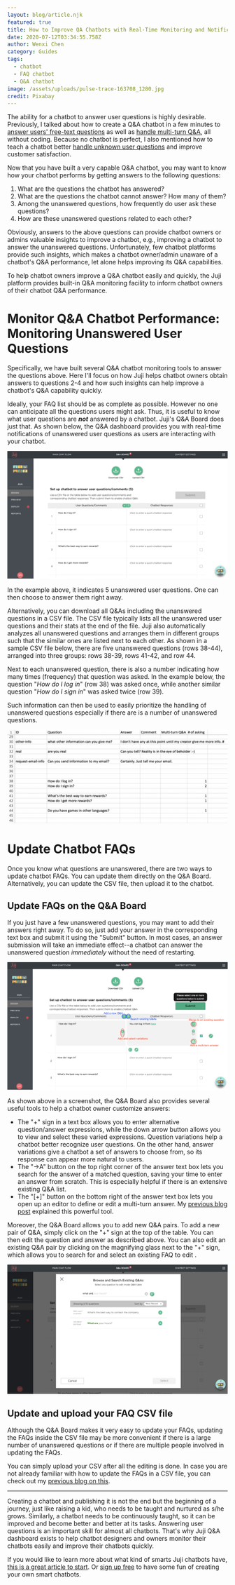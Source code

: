 ```yaml
---
layout: blog/article.njk
featured: true
title: How to Improve QA Chatbots with Real-Time Monitoring and Notification
date: 2020-07-12T03:34:55.758Z
author: Wenxi Chen
category: Guides
tags:
  - chatbot
  - FAQ chatbot
  - Q&A chatbot
image: /assets/uploads/pulse-trace-163708_1280.jpg
credit: Pixabay
---
```

The ability for a chatbot to answer user questions is highly desirable. Previously, I talked about how to create a Q&A chatbot in a few minutes to [answer users' free-text questions](https://juji.io/blog/building-a-smart-chatbot-in-a-few-minutes-to-answer-free-text-questions/) as well as [handle multi-turn Q&A](https://juji.io/blog/how-to-make-your-chatbot-to-answer-non-trivial-questions/), all without coding. Because no chatbot is perfect, I also mentioned how to teach a chatbot better [handle unknown user questions](https://juji.io/blog/question-recommendation/) and improve customer satisfaction.  

Now that you have built a very capable Q&A chatbot, you may want to know how your chatbot performs by getting answers to the following questions:

1. What are the questions the chatbot has answered?
2. What are the questions the chatbot cannot answer?  How many of them?
3. Among the unanswered questions, how frequently do user ask these questions? 
4. How are these unanswered questions related to each other? 

Obviously, answers to the above questions can provide chatbot owners or admins valuable insights to improve a chatbot, e.g., improving a chatbot to answer the unanswered questions.  Unfortunately, few chatbot platforms provide such insights, which makes a chatbot owner/admin unaware of a chatbot's Q&A performance, let alone helps improving its Q&A capabilities.  

To help chatbot owners improve a Q&A chatbot easily and quickly, the Juji platform provides built-in Q&A monitoring facility to inform chatbot owners of their chatbot Q&A performance. 

# Monitor Q&A Chatbot Performance: Monitoring Unanswered User Questions

Specifically, we have built several Q&A chatbot monitoring tools to answer the questions above. Here I'll focus on how Juji helps chatbot owners obtain answers to questions 2-4 and how such insights can help improve a chatbot's Q&A capability quickly.

Ideally, your FAQ list should be as complete as possible. However no one can anticipate all the questions users might ask. Thus, it is useful to know what user questions are ***not*** answered by a chatbot. Juji's Q&A Board does just that. As shown below, the Q&A dashboard provides you with real-time notifications of unanswered user questions as users are interacting with your chatbot. 

![A real-time dashboard displaying a list of user questions that a chatbot cannot answer.](/assets/uploads/screen-shot-2020-07-11-at-5.52.19-pm.png "Juji Q&A Board is a real-time dashboard that displays a list of unanswered user questions. ")

In the example above, it indicates 5 unanswered user questions. One can then choose to answer them right away.

Alternatively, you can download all Q&As including the unanswered questions in a CSV file. The CSV file typically lists all the unanswered user questions and their stats at the end of the file. Juji also automatically analyzes all unanswered questions and arranges them in different groups such that the similar ones are listed next to each other. As shown in a sample CSV file below, there are five unanswered questions (rows 38-44), arranged into three groups: rows 38-39, rows 41-42, and row 44. 

Next to each unanswered question, there is also a number indicating how many times (frequency) that question was asked. In the example below, the question "*How do I log in*" (row 38) was asked once, while another similar question "*How do I sign in*" was asked twice (row 39). 

Such information can then be used to easily prioritize the handling of unanswered questions especially if there are is a number of unanswered questions.  

![Downloaded Q&A CSV groups related unanswered questions together with stats on how many times each question has been asked](/assets/uploads/screen-shot-2020-06-30-at-10.01.17-pm.png "Downloaded Q&A CSV groups related unanswered questions together with stats on how many times each question has been asked")

# Update Chatbot FAQs

Once you know what questions are unanswered, there are two ways to update chatbot FAQs. You can update them directly on the Q&A Board. Alternatively, you can update the CSV file, then upload it to the chatbot.

## Update FAQs on the Q&A Board

If you just have a few unanswered questions, you may want to add their answers right away. To do so, just add your answer in the corresponding text box and submit it using the "Submit" button. In most cases, an answer submission will take an immediate effect--a chatbot can answer the unanswered question *immediately* without the need of restarting. 

![Add an answer to an unanswered question in Q&A Board](/assets/uploads/screen-shot-2020-07-11-at-7.52.30-pm.png "Add an answer to an unanswered question in Q&A Board")

As shown above in a screenshot, the Q&A Board also provides several useful tools to help a chatbot owner customize answers:

* The "+" sign in a text box allows you to enter alternative question/answer expressions, while the down arrow button allows you to view and select these varied expressions. Question variations help a chatbot better recognize user questions. On the other hand, answer variations give a chatbot a set of answers to choose from, so its response can appear more natural to users.
* The "→A" button on the top right corner of the answer text box lets you search for the answer of a matched question, saving your time to enter an answer from scratch.  This is especially helpful if there is an extensive existing Q&A list.
* The "\[+]" button on the bottom right of the answer text box lets you open up an editor to define or edit a multi-turn answer.  My [previous blog post](https://juji.io/blog/how-to-make-your-chatbot-to-answer-non-trivial-questions/) explained this powerful tool.

Moreover, the Q&A Board allows you to add new Q&A pairs. To add a new pair of Q&A, simply click on the "+" sign at the top of the table. You can then edit the question and answer as described above. You can also edit an existing Q&A pair by clicking on the magnifying glass next to the "+" sign, which allows you to search for and select an existing FAQ to edit .

![Search an existing FAQ to edit](/assets/uploads/screen-shot-2020-07-11-at-7.38.19-pm.png "Search an existing FAQ to edit")

## Update and upload your FAQ CSV file

Although the Q&A Board makes it very easy to update your FAQs, updating the FAQs inside the CSV file may be more convenient if there is a large number of unanswered questions or if there are multiple people involved in updating the FAQs. 

You can simply upload your CSV after all the editing is done. In case you are not already familiar with how to update the FAQs in a CSV file, you can check out my [previous blog on this](https://juji.io/blog/building-a-smart-chatbot-in-a-few-minutes-to-answer-free-text-questions/).

- - -

Creating a chatbot and publishing it is not the end but the beginning of a journey, just like raising a kid, who needs to be taught and nurtured as s/he grows.  Similarly, a chatbot needs to be continuously taught, so it can be improved and become better and better at its tasks. Answering user questions is an important skill for almost all chatbots. That's why Juji Q&A dashboard exists to help chatbot designers and owners monitor their chatbots easily and improve their chatbots quickly.

If you would like to learn more about what kind of smarts Juji chatbots have, [this is a great article to start](https://juji.io/blog/where-is-artificial-intelligence-ai-how-to-make-a-chatbot-smart/). Or [sign up free](https://juji.io/signup) to have some fun of creating your own smart chatbots.